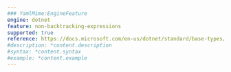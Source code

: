 ```yaml
---
### YamlMime:EngineFeature
engine: dotnet
feature: non-backtracking-expressions
supported: true
reference: https://docs.microsoft.com/en-us/dotnet/standard/base-types/grouping-constructs-in-regular-expressions#atomic-groups
#description: *content.description
#syntax: *content.syntax
#example: *content.example
---
```


